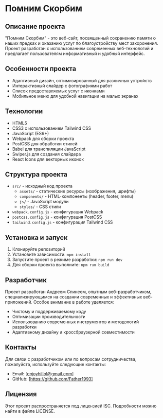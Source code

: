 # Помним Скорбим

## Описание проекта

"Помним Скорбим" - это веб-сайт, посвященный сохранению памяти о наших предках и оказанию услуг по благоустройству мест захоронения. Проект разработан с использованием современных веб-технологий и предлагает пользователям информативный и удобный интерфейс.

## Особенности проекта

-   Адаптивный дизайн, оптимизированный для различных устройств
-   Интерактивный слайдер с фотографиями работ
-   Список предоставляемых услуг с иконками
-   Мобильное меню для удобной навигации на малых экранах

## Технологии

-   HTML5
-   CSS3 с использованием Tailwind CSS
-   JavaScript (ES6+)
-   Webpack для сборки проекта
-   PostCSS для обработки стилей
-   Babel для транспиляции JavaScript
-   Swiper.js для создания слайдера
-   React Icons для векторных иконок

## Структура проекта

-   `src/` - исходный код проекта
    -   `assets/` - статические ресурсы (изображения, шрифты)
    -   `components/` - HTML-компоненты (header, footer, menu)
    -   `js/` - JavaScript модули
    -   `styles/` - CSS стили
-   `webpack.config.js` - конфигурация Webpack
-   `postcss.config.js` - конфигурация PostCSS
-   `tailwind.config.js` - конфигурация Tailwind CSS

## Установка и запуск

1. Клонируйте репозиторий
2. Установите зависимости: `npm install`
3. Запустите проект в режиме разработки: `npm run dev`
4. Для сборки проекта выполните: `npm run build`

## Разработчик

Проект разработан Андреем Спинеем, опытным веб-разработчиком, специализирующимся на создании современных и эффективных веб-приложений. Особое внимание в работе уделяется:

-   Чистому и поддерживаемому коду
-   Оптимизации производительности
-   Использованию современных инструментов и методологий разработки
-   Адаптивному дизайну и кроссбраузерной совместимости

## Контакты

Для связи с разработчиком или по вопросам сотрудничества, пожалуйста, используйте следующие контакты:

-   Email: [enjoyhillol@gmail.com]
-   GitHub: [https://github.com/Father1993]

## Лицензия

Этот проект распространяется под лицензией ISC. Подробности можно найти в файле LICENSE.
